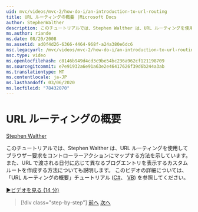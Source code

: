 ```yaml
---
uid: mvc/videos/mvc-2/how-do-i/an-introduction-to-url-routing
title: URL ルーティングの概要 |Microsoft Docs
author: StephenWalther
description: このチュートリアルでは、Stephen Walther は、URL ルーティングを使用してブラウザー要求をコントローラーアクションにマップする方法を示しています。 また、cust の作成方法についても説明します。
ms.author: riande
ms.date: 08/20/2008
ms.assetid: ad0f4d26-6366-4464-968f-a24a380e6dc6
msc.legacyurl: /mvc/videos/mvc-2/how-do-i/an-introduction-to-url-routing
msc.type: video
ms.openlocfilehash: c8146b949d4cd3c9be54bc236a962cf121198709
ms.sourcegitcommit: e7e91932a6e91a63e2e46417626f39d6b244a3ab
ms.translationtype: MT
ms.contentlocale: ja-JP
ms.lasthandoff: 03/06/2020
ms.locfileid: "78432070"
---
```

# <a name="an-introduction-to-url-routing"></a>URL ルーティングの概要

[Stephen Walther](https://github.com/StephenWalther)

このチュートリアルでは、Stephen Walther は、URL ルーティングを使用してブラウザー要求をコントローラーアクションにマップする方法を示しています。 また、URL で渡される日付に応じて異なるブログエントリを表示するカスタムルートを作成する方法についても説明します。 このビデオの詳細については、「URL ルーティングの概要」チュートリアル ([C#](../../../overview/older-versions-1/controllers-and-routing/asp-net-mvc-routing-overview-cs.md)、 [VB](../../../overview/older-versions-1/controllers-and-routing/asp-net-mvc-routing-overview-vb.md)) を参照してください。

[&#9654;ビデオを見る (14 分)](https://channel9.msdn.com/Blogs/ASP-NET-Site-Videos/an-introduction-to-url-routing)

> [!div class="step-by-step"]
> [前へ](understanding-views-view-data-and-html-helpers.md)
> [次へ](preventing-javascript-injection-attacks.md)

